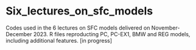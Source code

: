 # Six_lectures_on_sfc_models
Codes used in the 6 lectures on SFC models delivered on November-December 2023. R files reproducting PC, PC-EX1, BMW and REG models, including additional features. [in progress]
